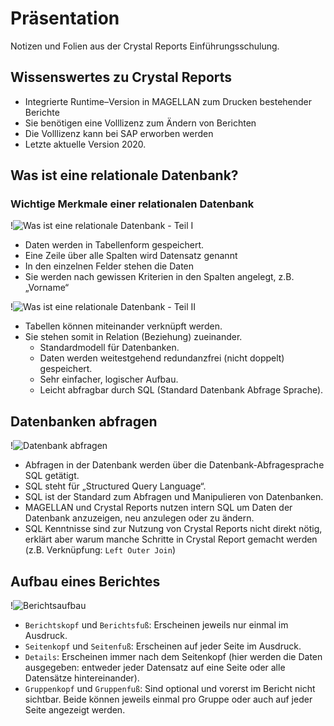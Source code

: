 # Präsentation

Notizen und Folien aus der Crystal Reports Einführungsschulung.

## Wissenswertes zu Crystal Reports

* Integrierte Runtime–Version in MAGELLAN zum Drucken bestehender Berichte
* Sie benötigen eine Volllizenz zum Ändern von Berichten
* Die Volllizenz kann bei SAP erworben werden
* Letzte aktuelle Version 2020.

## Was ist eine relationale Datenbank?

### Wichtige Merkmale einer relationalen Datenbank

!![Was ist eine relationale Datenbank - Teil I](/assets/images/powerpoint/was-ist-eine-relationale-datenbank-1.png)

* Daten werden in Tabellenform gespeichert.
* Eine Zeile über alle Spalten wird Datensatz genannt
* In den einzelnen Felder stehen die Daten
* Sie werden nach gewissen Kriterien in den Spalten angelegt, z.B. „Vorname“

!![Was ist eine relationale Datenbank - Teil II](/assets/images/powerpoint/was-ist-eine-relationale-datenbank-2.png)

* Tabellen können miteinander verknüpft werden.
* Sie stehen somit in Relation (Beziehung) zueinander.
    * Standardmodell für Datenbanken.
    * Daten werden weitestgehend redundanzfrei (nicht doppelt) gespeichert.
    * Sehr einfacher, logischer Aufbau.
    * Leicht abfragbar durch SQL (Standard Datenbank Abfrage Sprache).

## Datenbanken abfragen

!![Datenbank abfragen](/assets/images/powerpoint/datenbanken-abfragen.png)

* Abfragen in der Datenbank werden über die Datenbank-Abfragesprache SQL getätigt.
* SQL steht für „Structured Query Language“.
* SQL ist der Standard zum Abfragen und Manipulieren von Datenbanken.
* MAGELLAN  und Crystal Reports nutzen intern SQL um Daten der Datenbank anzuzeigen, neu anzulegen oder zu ändern.
* SQL Kenntnisse sind zur Nutzung von Crystal Reports nicht direkt nötig, erklärt aber warum manche Schritte in
Crystal Report gemacht werden (z.B. Verknüpfung: `Left Outer Join`)

## Aufbau eines Berichtes

!![Berichtsaufbau](/assets/images/powerpoint/berichtsaufbau.png)

* `Berichtskopf` und `Berichtsfuß`: Erscheinen jeweils nur einmal im Ausdruck.
* `Seitenkopf` und `Seitenfuß`: Erscheinen auf jeder Seite im Ausdruck.
* `Details`: Erscheinen immer nach dem Seitenkopf (hier werden die Daten ausgegeben: entweder jeder Datensatz auf eine Seite oder alle Datensätze hintereinander).
* `Gruppenkopf` und `Gruppenfuß`: Sind optional und vorerst im Bericht nicht sichtbar. Beide können jeweils einmal pro Gruppe oder auch auf jeder Seite angezeigt werden.
